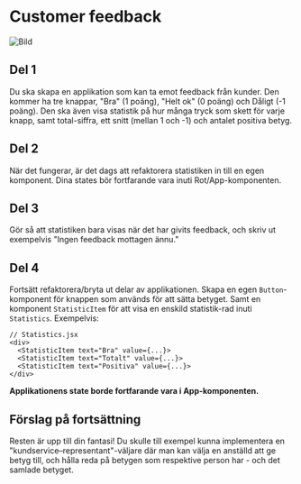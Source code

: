 # Customer feedback

![Bild](https://github.com/cme-osuka/webbmobilapplikation/blob/main/exercises/react-recap/images/feedback.png?raw=true)

## Del 1

Du ska skapa en applikation som kan ta emot feedback från kunder. Den kommer ha tre knappar, "Bra" (1 poäng), "Helt ok" (0 poäng) och Dåligt (-1 poäng). Den ska även visa statistik på hur många tryck som skett för varje knapp, samt total-siffra, ett snitt (mellan 1 och -1) och antalet positiva betyg.

## Del 2

När det fungerar, är det dags att refaktorera statistiken in till en egen komponent. Dina states bör fortfarande vara inuti Rot/App-komponenten. 

## Del 3 

Gör så att statistiken bara visas när det har givits feedback, och skriv ut exempelvis "Ingen feedback mottagen ännu."

## Del 4

Fortsätt refaktorera/bryta ut delar av applikationen. Skapa en egen `Button`-komponent för knappen som används för att sätta betyget. Samt en komponent `StatisticItem` för att visa en enskild statistik-rad inuti `Statistics`. Exempelvis:

```
// Statistics.jsx
<div>
  <StatisticItem text="Bra" value={...}>
  <StatisticItem text="Totalt" value={...}>
  <StatisticItem text="Positiva" value={...}>
</div>
```

**Applikationens state borde fortfarande vara i App-komponenten.**

## Förslag på fortsättning

Resten är upp till din fantasi! Du skulle till exempel kunna implementera en "kundservice–representant"-väljare där man kan välja en anställd att ge betyg till, och hålla reda på betygen som respektive person har - och det samlade betyget.

